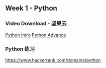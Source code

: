 ## Week 1 - Python

### Video Download - 坚果云
[Python Intro](https://www.jianguoyun.com/p/Dar_OB0Qzpi5CBi2hJoD)
[Python Advance](https://www.jianguoyun.com/p/DfDXrTwQzpi5CBijhJoD)


### Python 练习
https://www.hackerrank.com/domains/python
